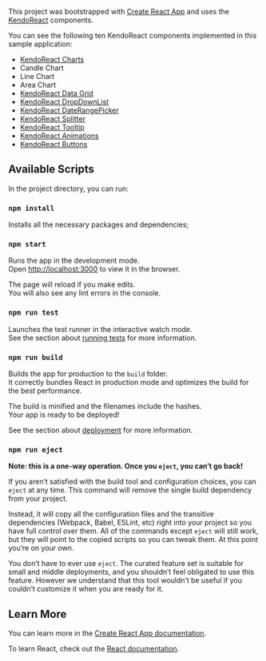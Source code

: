 This project was bootstrapped with [Create React App](https://github.com/facebook/create-react-app) and uses the [KendoReact](https://www.telerik.com/kendo-react-ui/) components.

You can see the following ten KendoReact components implemented in this sample application:

- [KendoReact Charts](https://www.telerik.com/kendo-react-ui/components/charts/)
 - Candle Chart
 - Line Chart
 - Area Chart
- [KendoReact Data Grid](https://www.telerik.com/kendo-react-ui/components/grid/)
- [KendoReact DropDownList](https://www.telerik.com/kendo-react-ui/components/dropdowns/)
- [KendoReact DateRangePicker](https://www.telerik.com/kendo-react-ui/components/dateinputs/daterangepicker/)
- [KendoReact Splitter](https://www.telerik.com/kendo-react-ui/components/layout/splitter/)
- [KendoReact Tooltip](https://www.telerik.com/kendo-react-ui/components/tooltip/)
- [KendoReact Animations](https://www.telerik.com/kendo-react-ui/components/animation/)
- [KendoReact Buttons](https://www.telerik.com/kendo-react-ui/components/buttons/)



## Available Scripts

In the project directory, you can run:

### `npm install`

Installs all the necessary packages and dependencies;

### `npm start`

Runs the app in the development mode.<br />
Open [http://localhost:3000](http://localhost:3000) to view it in the browser.

The page will reload if you make edits.<br />
You will also see any lint errors in the console.

### `npm run test`

Launches the test runner in the interactive watch mode.<br />
See the section about [running tests](https://facebook.github.io/create-react-app/docs/running-tests) for more information.

### `npm run build`

Builds the app for production to the `build` folder.<br />
It correctly bundles React in production mode and optimizes the build for the best performance.

The build is minified and the filenames include the hashes.<br />
Your app is ready to be deployed!

See the section about [deployment](https://facebook.github.io/create-react-app/docs/deployment) for more information.

### `npm run eject`

**Note: this is a one-way operation. Once you `eject`, you can’t go back!**

If you aren’t satisfied with the build tool and configuration choices, you can `eject` at any time. This command will remove the single build dependency from your project.

Instead, it will copy all the configuration files and the transitive dependencies (Webpack, Babel, ESLint, etc) right into your project so you have full control over them. All of the commands except `eject` will still work, but they will point to the copied scripts so you can tweak them. At this point you’re on your own.

You don’t have to ever use `eject`. The curated feature set is suitable for small and middle deployments, and you shouldn’t feel obligated to use this feature. However we understand that this tool wouldn’t be useful if you couldn’t customize it when you are ready for it.

## Learn More

You can learn more in the [Create React App documentation](https://facebook.github.io/create-react-app/docs/getting-started).

To learn React, check out the [React documentation](https://reactjs.org/).

